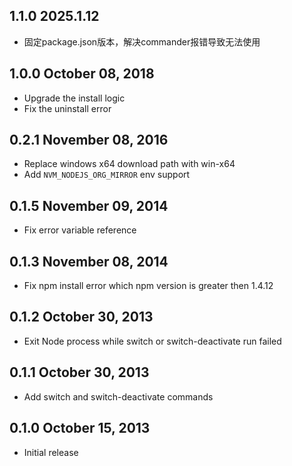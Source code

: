 ## 1.1.0  2025.1.12

* 固定package.json版本，解决commander报错导致无法使用

## 1.0.0 October 08, 2018

* Upgrade the install logic
* Fix the uninstall error

## 0.2.1 November 08, 2016
* Replace windows x64 download path with win-x64
* Add `NVM_NODEJS_ORG_MIRROR` env support

## 0.1.5 November 09, 2014
* Fix error variable reference

## 0.1.3 November 08, 2014
* Fix npm install error which npm version is greater then 1.4.12

## 0.1.2 October 30, 2013
* Exit Node process while switch or switch-deactivate run failed

## 0.1.1 October 30, 2013
* Add switch and switch-deactivate commands

## 0.1.0 October 15, 2013
* Initial release

